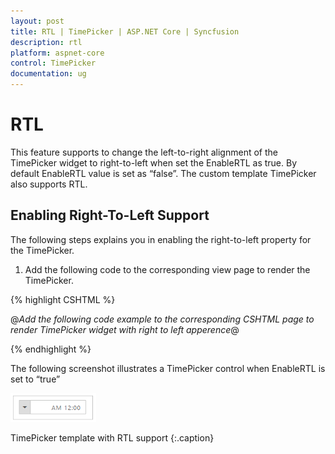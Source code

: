 ```yaml
---
layout: post
title: RTL | TimePicker | ASP.NET Core | Syncfusion
description: rtl
platform: aspnet-core
control: TimePicker
documentation: ug
---
```


# RTL

This feature supports to change the left-to-right alignment of the TimePicker widget to right-to-left when set the EnableRTL as true. By default EnableRTL value is set as “false”. The custom template TimePicker also supports RTL.

## Enabling Right-To-Left Support

The following steps explains you in enabling the right-to-left property for the TimePicker.

1. Add the following code to the corresponding view page to render the TimePicker.   


{% highlight CSHTML %}

@*Add the following code example to the corresponding CSHTML page to render TimePicker widget with right to left apperence*@
 
 <ej-time-picker id="time" enable-rtl="true"></ej-time-picker>
 

{% endhighlight %}

The following screenshot illustrates a TimePicker control when EnableRTL is set to “true”



![](RTL_images/RTL_img1.png)

TimePicker template with RTL support
{:.caption}

